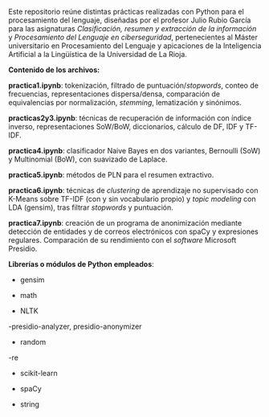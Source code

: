 Este repositorio reúne distintas prácticas realizadas con Python para el procesamiento del lenguaje, diseñadas por el profesor Julio Rubio García para las asignaturas *Clasificación, resumen y extracción de la información* y *Procesamiento del Lenguaje en ciberseguridad*, pertenecientes al Máster universitario en Procesamiento del Lenguaje y apicaciones de la Inteligencia Artificial a la Lingüística de la Universidad de La Rioja.

**Contenido de los archivos:** 

**practica1.ipynb**: tokenización, filtrado de puntuación/*stopwords*, conteo de frecuencias, representaciones dispersa/densa, comparación de equivalencias por normalización, *stemming*, lematización y sinónimos.

**practicas2y3.ipynb**: técnicas de recuperación de información con índice inverso, representaciones SoW/BoW, diccionarios, cálculo de DF, IDF y TF-IDF.

**practica4.ipynb**: clasificador Naive Bayes en dos variantes, Bernoulli (SoW) y Multinomial (BoW), con suavizado de Laplace.

**practica5.ipynb**: métodos de PLN para el resumen extractivo.

**practica6.ipynb**: técnicas de *clustering* de aprendizaje no supervisado con K-Means sobre TF-IDF (con y sin vocabulario propio) y *topic modeling* con LDA (gensim), tras filtrar *stopwords* y puntuación.

**practica7.ipynb**: creación de un programa de anonimización mediante detección de entidades y de correos electrónicos con spaCy y expresiones regulares. Comparación de su rendimiento con el *software* Microsoft Presidio. 

**Librerías o módulos de Python empleados**: 
- gensim

- math

- NLTK

-presidio-analyzer, presidio-anonymizer

- random

-re

- scikit-learn

- spaCy

- string


